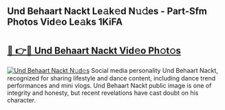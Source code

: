 ## Und Behaart Nackt Le𝚊k𝚎d N𝚞𝚍es - Part-Sfm Photos Vid𝚎o Le𝚊ks 1KiFA

# <h2><a href="http://fbaskjz.evod.top/?m=Und+Behaart+Nackt">🔗 👉🔴 Und Behaart Nackt Vid𝚎o Ph𝚘t𝚘s</a></h2>

[![Und Behaart Nackt N𝚞d𝚎s](https://i.imgur.com/8V9OHl7.gif)](http://fbaskjz.evod.top/?m=Und+Behaart+Nackt)
Social media personality Und Behaart Nackt, recognized for sharing lifestyle and dance content, including dance trend performances and mini vlogs. Und Behaart Nackt public image is one of integrity and honesty, but recent revelations have cast doubt on his character. 
